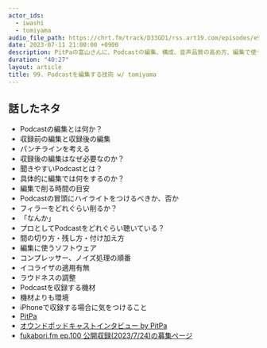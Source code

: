 ```yaml
---
actor_ids:
  - iwashi
  - tomiyama
audio_file_path: https://chrt.fm/track/D33GD1/rss.art19.com/episodes/e9c04b5f-8e84-442d-9fd4-403ca56351a8.mp3
date: 2023-07-11 21:00:00 +0900
description: PitPaの富山さんに、Podcastの編集、構成、音声品質の高め方、編集で使うエフェクトなどについて語っていただいたエピソードです。
duration: "40:27"
layout: article
title: 99. Podcastを編集する技術 w/ tomiyama
---
```


## 話したネタ

- Podcastの編集とは何か？
- 収録前の編集と収録後の編集
- パンチラインを考える
- 収録後の編集はなぜ必要なのか？
- 聞きやすいPodcastとは？
- 具体的に編集では何をするのか？
- 編集で削る時間の目安
- Podcastの冒頭にハイライトをつけるべきか、否か
- フィラーをどれぐらい削るか？
- 「なんか」
- プロとしてPodcastをどれぐらい聴いている？
- 間の切り方・残し方・付け加え方
- 編集に使うソフトウェア
- コンプレッサー、ノイズ処理の順番
- イコライザの適用有無
- ラウドネスの調整
- Podcastを収録する機材
- 機材よりも環境
- iPhoneで収録する場合に気をつけること
- [PitPa](https://pitpa.jp/)
- [オウンドポッドキャストインタビュー by PitPa](https://podcasts.apple.com/us/podcast/id1631989007)
- [fukabori.fm ep.100 公開収録(2023/7/24)の募集ページ](https://connpass.com/event/288913/)